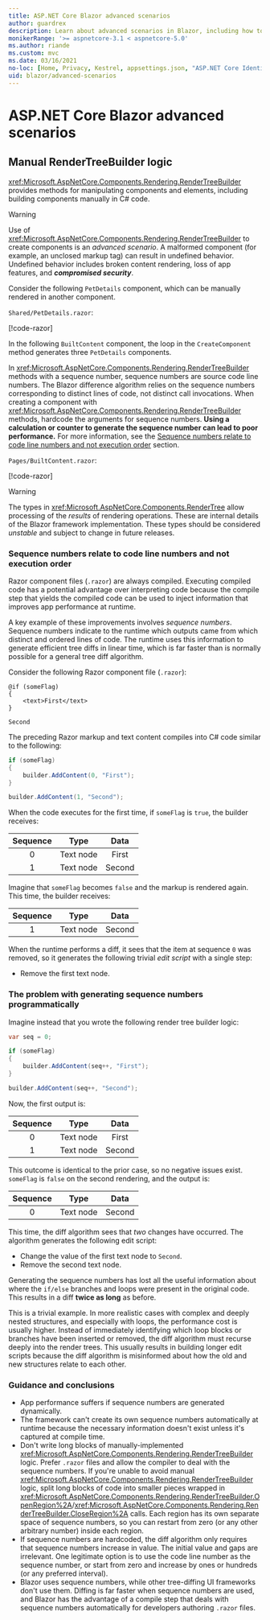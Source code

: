 ```yaml
---
title: ASP.NET Core Blazor advanced scenarios
author: guardrex
description: Learn about advanced scenarios in Blazor, including how to incorporate manual RenderTreeBuilder logic into an app.
monikerRange: '>= aspnetcore-3.1 < aspnetcore-5.0'
ms.author: riande
ms.custom: mvc
ms.date: 03/16/2021
no-loc: [Home, Privacy, Kestrel, appsettings.json, "ASP.NET Core Identity", cookie, Cookie, Blazor, "Blazor Server", "Blazor WebAssembly", "Identity", "Let's Encrypt", Razor, SignalR]
uid: blazor/advanced-scenarios
---
```

# ASP.NET Core Blazor advanced scenarios

## Manual RenderTreeBuilder logic

<xref:Microsoft.AspNetCore.Components.Rendering.RenderTreeBuilder> provides methods for manipulating components and elements, including building components manually in C# code.

> [!WARNING]
> Use of <xref:Microsoft.AspNetCore.Components.Rendering.RenderTreeBuilder> to create components is an *advanced scenario*. A malformed component (for example, an unclosed markup tag) can result in undefined behavior. Undefined behavior includes broken content rendering, loss of app features, and **_compromised security_**.

Consider the following `PetDetails` component, which can be manually rendered in another component.

`Shared/PetDetails.razor`:

[!code-razor[](~/blazor/common/samples/3.x/BlazorSample_WebAssembly/Shared/advanced-scenarios/PetDetails.razor)]

In the following `BuiltContent` component, the loop in the `CreateComponent` method generates three `PetDetails` components.

In <xref:Microsoft.AspNetCore.Components.Rendering.RenderTreeBuilder> methods with a sequence number, sequence numbers are source code line numbers. The Blazor difference algorithm relies on the sequence numbers corresponding to distinct lines of code, not distinct call invocations. When creating a component with <xref:Microsoft.AspNetCore.Components.Rendering.RenderTreeBuilder> methods, hardcode the arguments for sequence numbers. **Using a calculation or counter to generate the sequence number can lead to poor performance.** For more information, see the [Sequence numbers relate to code line numbers and not execution order](#sequence-numbers-relate-to-code-line-numbers-and-not-execution-order) section.

`Pages/BuiltContent.razor`:

[!code-razor[](~/blazor/common/samples/3.x/BlazorSample_WebAssembly/Pages/advanced-scenarios/BuiltContent.razor?highlight=6,16-24,28)]

> [!WARNING]
> The types in <xref:Microsoft.AspNetCore.Components.RenderTree> allow processing of the *results* of rendering operations. These are internal details of the Blazor framework implementation. These types should be considered *unstable* and subject to change in future releases.

### Sequence numbers relate to code line numbers and not execution order

Razor component files (`.razor`) are always compiled. Executing compiled code has a potential advantage over interpreting code because the compile step that yields the compiled code can be used to inject information that improves app performance at runtime.

A key example of these improvements involves *sequence numbers*. Sequence numbers indicate to the runtime which outputs came from which distinct and ordered lines of code. The runtime uses this information to generate efficient tree diffs in linear time, which is far faster than is normally possible for a general tree diff algorithm.

Consider the following Razor component file (`.razor`):

```razor
@if (someFlag)
{
    <text>First</text>
}

Second
```

The preceding Razor markup and text content compiles into C# code similar to the following:

```csharp
if (someFlag)
{
    builder.AddContent(0, "First");
}

builder.AddContent(1, "Second");
```

When the code executes for the first time, if `someFlag` is `true`, the builder receives:

| Sequence | Type      | Data   |
| :------: | --------- | :----: |
| 0        | Text node | First  |
| 1        | Text node | Second |

Imagine that `someFlag` becomes `false` and the markup is rendered again. This time, the builder receives:

| Sequence | Type       | Data   |
| :------: | ---------- | :----: |
| 1        | Text node  | Second |

When the runtime performs a diff, it sees that the item at sequence `0` was removed, so it generates the following trivial *edit script* with a single step:

* Remove the first text node.

### The problem with generating sequence numbers programmatically

Imagine instead that you wrote the following render tree builder logic:

```csharp
var seq = 0;

if (someFlag)
{
    builder.AddContent(seq++, "First");
}

builder.AddContent(seq++, "Second");
```

Now, the first output is:

| Sequence | Type      | Data   |
| :------: | --------- | :----: |
| 0        | Text node | First  |
| 1        | Text node | Second |

This outcome is identical to the prior case, so no negative issues exist. `someFlag` is `false` on the second rendering, and the output is:

| Sequence | Type      | Data   |
| :------: | --------- | ------ |
| 0        | Text node | Second |

This time, the diff algorithm sees that *two* changes have occurred. The algorithm generates the following edit script:

* Change the value of the first text node to `Second`.
* Remove the second text node.

Generating the sequence numbers has lost all the useful information about where the `if/else` branches and loops were present in the original code. This results in a diff **twice as long** as before.

This is a trivial example. In more realistic cases with complex and deeply nested structures, and especially with loops, the performance cost is usually higher. Instead of immediately identifying which loop blocks or branches have been inserted or removed, the diff algorithm must recurse deeply into the render trees. This usually results in building longer edit scripts because the diff algorithm is misinformed about how the old and new structures relate to each other.

### Guidance and conclusions

* App performance suffers if sequence numbers are generated dynamically.
* The framework can't create its own sequence numbers automatically at runtime because the necessary information doesn't exist unless it's captured at compile time.
* Don't write long blocks of manually-implemented <xref:Microsoft.AspNetCore.Components.Rendering.RenderTreeBuilder> logic. Prefer `.razor` files and allow the compiler to deal with the sequence numbers. If you're unable to avoid manual <xref:Microsoft.AspNetCore.Components.Rendering.RenderTreeBuilder> logic, split long blocks of code into smaller pieces wrapped in <xref:Microsoft.AspNetCore.Components.Rendering.RenderTreeBuilder.OpenRegion%2A>/<xref:Microsoft.AspNetCore.Components.Rendering.RenderTreeBuilder.CloseRegion%2A> calls. Each region has its own separate space of sequence numbers, so you can restart from zero (or any other arbitrary number) inside each region.
* If sequence numbers are hardcoded, the diff algorithm only requires that sequence numbers increase in value. The initial value and gaps are irrelevant. One legitimate option is to use the code line number as the sequence number, or start from zero and increase by ones or hundreds (or any preferred interval).
* Blazor uses sequence numbers, while other tree-diffing UI frameworks don't use them. Diffing is far faster when sequence numbers are used, and Blazor has the advantage of a compile step that deals with sequence numbers automatically for developers authoring `.razor` files.
